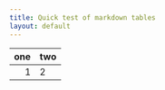 ```yaml
---
title: Quick test of markdown tables
layout: default
---
```


| one | two |
|----:|:----|
| 1   | 2   |

